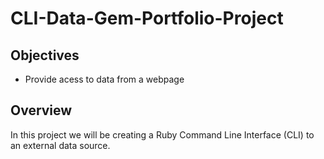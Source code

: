 # CLI-Data-Gem-Portfolio-Project

## Objectives

- Provide acess to data from a webpage

## Overview

In this project we will be creating a Ruby Command Line Interface (CLI) to an external data source.